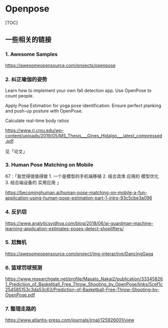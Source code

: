 # Openpose

[TOC]

## 一些相关的链接



### 1. Awesome Samples

https://awesomeopensource.com/projects/openpose



### 2. 纠正瑜伽的姿势

Learn how to implement your own fall detection app. Use OpenPose to count people.

Apply Pose Estimation for yoga pose identification. Ensure perfect planking and push-up posture with OpenPose.

Calculate real-time body ratios

https://www.ri.cmu.edu/wp-content/uploads/2019/05/MS_Thesis___Gines_Hidalgo___latest_compressed.pdf

见「论文」



### 3. Human Pose Matching on Mobile

67：「我觉得很值得做   1. 一个是模型的手机端移植  2.  结合具体 应用的 模型优化 3. 结合端设备的 实用应用 」

https://becominghuman.ai/human-pose-matching-on-mobile-a-fun-application-using-human-pose-estimation-part-1-intro-93c5cbe3a096



### 4. 反扒窃

https://www.analyticsvidhya.com/blog/2018/06/ai-guardman-machine-learning-application-estimates-poses-detect-shoplifters/



### 5. 尬舞机

https://awesomeopensource.com/project/jing-interactive/DancingGaga



### 6. 篮球罚球预测

https://www.researchgate.net/profile/Masato_Nakai2/publication/333458261_Prediction_of_Basketball_Free_Throw_Shooting_by_OpenPose/links/5cef1c254585153c3da53c63/Prediction-of-Basketball-Free-Throw-Shooting-by-OpenPose.pdf



### 7. 整理走路的

https://www.atlantis-press.com/journals/jrnal/125926001/view